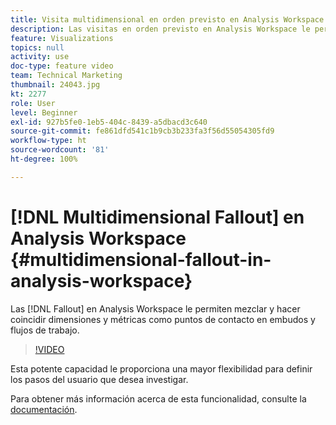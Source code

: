 ```yaml
---
title: Visita multidimensional en orden previsto en Analysis Workspace
description: Las visitas en orden previsto en Analysis Workspace le permiten mezclar y hacer coincidir dimensiones y métricas como puntos de contacto en embudos y flujos de trabajo.
feature: Visualizations
topics: null
activity: use
doc-type: feature video
team: Technical Marketing
thumbnail: 24043.jpg
kt: 2277
role: User
level: Beginner
exl-id: 927b5fe0-1eb5-404c-8439-a5dbacd3c640
source-git-commit: fe861dfd541c1b9cb3b233fa3f56d55054305fd9
workflow-type: ht
source-wordcount: '81'
ht-degree: 100%

---
```


# [!DNL Multidimensional Fallout] en Analysis Workspace {#multidimensional-fallout-in-analysis-workspace}

Las [!DNL Fallout] en Analysis Workspace le permiten mezclar y hacer coincidir dimensiones y métricas como puntos de contacto en embudos y flujos de trabajo.

>[!VIDEO](https://video.tv.adobe.com/v/24043/?quality=12)

Esta potente capacidad le proporciona una mayor flexibilidad para definir los pasos del usuario que desea investigar.

Para obtener más información acerca de esta funcionalidad, consulte la [documentación](https://experienceleague.adobe.com/docs/analytics/analyze/analysis-workspace/visualizations/fallout/configuring-interdimensional-fallout.html?lang=es).
